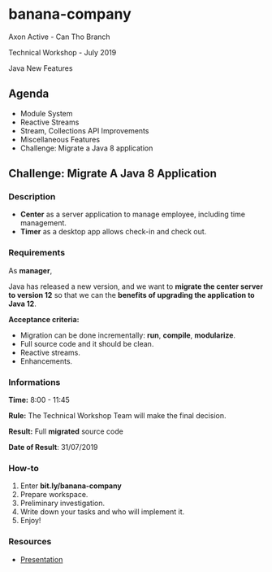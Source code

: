 # banana-company

Axon Active  - Can Tho Branch

Technical Workshop - July 2019 

Java New Features



## Agenda

- Module System
- Reactive Streams
- Stream, Collections API Improvements
- Miscellaneous Features
- Challenge: Migrate a Java 8 application



## Challenge: Migrate A Java 8 Application



### Description

- **Center** as a server application to manage employee, including time management.
- **Timer** as a desktop app allows check-in and check out.



### Requirements

As **manager**,

Java has released a new version, and we want to **migrate the center server to version 12** so that we can the **benefits of upgrading the application to Java 12**.

**Acceptance criteria:**

- Migration can be done incrementally: **run**, **compile**, **modularize**.
- Full source code and it should be clean.
- Reactive streams.
- Enhancements.



### Informations

**Time:** 8:00 - 11:45

**Rule:** The Technical Workshop Team will make the final decision.

**Result:** Full **migrated** source code

**Date of Result**: 31/07/2019



### How-to

1. Enter **bit.ly/banana-company**
2. Prepare workspace.
3. Preliminary investigation.
4. Write down your tasks and who will implement it.
5. Enjoy!



### Resources

- [Presentation](https://github.com/dieuph/banana-company/blob/master/Java%20New%20Features%20Workshop.pdf)

